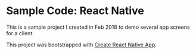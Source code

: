 # Sample Code: React Native

This is a sample project I created in Feb 2018 to demo several app screens for a client.

This project was bootstrapped with [Create React Native App](https://github.com/react-community/create-react-native-app).
